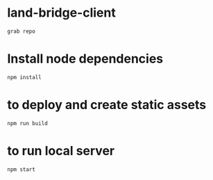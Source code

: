 # land-bridge-client

`grab repo`

# Install node dependencies
`npm install`

# to deploy and create static assets
`npm run build`

# to run local server
`npm start`

